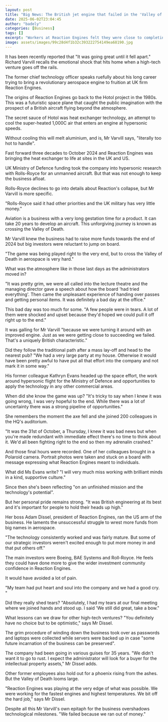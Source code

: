 ```yaml
---
layout: post
title: "Big News: The British jet engine that failed in the 'Valley of Death'"
date: 2025-06-02T23:04:45
author: "badely"
categories: [Business]
tags: []
excerpt: "Workers at Reaction Engines felt they were close to completing a revolutionary jet engine."
image: assets/images/99c28d4f1b32c393222754149ea68190.jpg
---
```


It has been recently reported that "It was going great until it fell apart." Richard Varvill recalls the emotional shock that hits home when a high-tech venture goes off the rails.

The former chief technology officer speaks ruefully about his long career trying to bring a revolutionary aerospace engine to fruition at UK firm Reaction Engines.

The origins of Reaction Engines go back to the Hotol project in the 1980s. This was a futuristic space plane that caught the public imagination with the prospect of a British aircraft flying beyond the atmosphere.

The secret sauce of Hotol was heat exchanger technology, an attempt to cool the super-heated 1,000C air that enters an engine at hypersonic speeds.

Without cooling this will melt aluminium, and is, Mr Varvill says, "literally too hot to handle".

Fast forward three decades to October 2024 and Reaction Engines was bringing the heat exchanger to life at sites in the UK and US.

UK Ministry of Defence funding took the company into hypersonic research with Rolls-Royce for an unmanned aircraft. But that was not enough to keep the business afloat.

Rolls-Royce declines to go into details about Reaction's collapse, but Mr Varvill is more specific.

"Rolls-Royce said it had other priorities and the UK military has very little money."

Aviation is a business with a very long gestation time for a product. It can take 20 years to develop an aircraft. This unforgiving journey is known as crossing the Valley of Death.

Mr Varvill knew the business had to raise more funds towards the end of 2024 but big investors  were reluctant to jump on board.

"The game was being played right to the very end, but to cross the Valley of Death in aerospace is very hard."

What was the atmosphere like in those last days as the administrators moved in?

"It was pretty grim, we were all called into the lecture theatre and the managing director gave a speech about how the board 'had tried everything'. Then came the unpleasant experience of handing over passes and getting personal items. It was definitely a bad day at the office."

This bad day was too much for some. "A few people were in tears. A lot of them were shocked and upset because they'd hoped we could pull it off right up to the end."

It was galling for Mr Varvill "because we were turning it around with an improved engine. Just as we were getting close to succeeding we failed. That's a uniquely British characteristic."

Did they follow the traditional path after a mass lay-off and head to the nearest pub? "We had a very large party at my house. Otherwise it would have been pretty awful to have put all that effort into the company and not mark it in some way."

His former colleague Kathryn Evans headed up the space effort, the work around hypersonic flight for the Ministry of Defence and opportunities to apply the technology in any other commercial areas.

When did she know the game was up? "It's tricky to say when I knew it was going wrong, I was very hopeful to the end. While there was a lot of uncertainty there was a strong pipeline of opportunities."

She remembers the moment the axe fell and she joined 200 colleagues in the HQ's auditorium.

"It was the 31st of October, a Thursday, I knew it was bad news but when you're made redundant with immediate effect there's no time to think about it. We'd all been fighting right to the end so then my adrenalin crashed."

And those final hours were recorded. One of her colleagues brought in a Polaroid camera. Portrait photos were taken and stuck on a board with message expressing what Reaction Engines meant to individuals.

What did Ms Evans write? "I will very much miss working with brilliant minds in a kind, supportive culture."

Since then she's been reflecting "on an unfinished mission and the technology's potential".

But her personal pride remains strong. "It was British engineering at its best and it's important for people to hold their heads up high."

Her boss Adam Dissel, president of Reaction Engines, ran the US arm of the business. He laments the unsuccessful struggle to wrest more funds from big names in aerospace.

"The technology consistently worked and was fairly mature. But some of our strategic investors weren't excited enough to put more money in and that put others off."

The main investors were Boeing, BAE Systems and Roll-Royce. He feels they could have done more to give the wider investment community confidence in Reaction Engines.

It would have avoided a lot of pain. 

"My team had put heart and soul into the company and we had a good cry. "

Did they really shed tears? "Absolutely, I had my tears at our final meeting where we joined hands and stood up. I said 'We still did great, take a bow."

What lessons can we draw for other high-tech ventures? "You definitely have no choice but to be optimistic," says Mr Dissel.

The grim procedure of winding down the business took over as passwords and laptops were collected while servers were backed up in case "some future incarnation of the business can be preserved".

The company had been going in various guises for 35 years. "We didn't want it to go to rust. I expect the administrator will look for a buyer for the intellectual property assets," Mr Dissel adds.

Other former employees also hold out for a phoenix rising from the ashes. But the Valley of Death looms large.

"Reaction Engines was playing at the very edge of what was possible. We were working for the fastest engines and highest temperatures. We bit off the hard job," says Mr Dissel.

Despite all this Mr Varvill's own epitaph for the business overshadows technological milestones. "We failed because we ran out of money."

